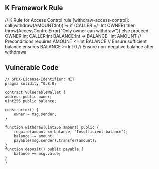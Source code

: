 
## K Framework Rule
// K Rule for Access Control 
rule [withdraw-access-control]:
    <k>
      call(withdraw(AMOUNT:Int)) 
      => 
      if (CALLER =/=Int OWNER) 
      then throw(AccessControlError("Only owner can withdraw"))
      else proceed 
    </k>
    <contractState>
      <owner> OWNER:Int </owner>
      <caller> CALLER:Int </caller>
      <balance> BALANCE:Int => BALANCE -Int AMOUNT </balance>
    </contractState>
    // Preconditions
    requires AMOUNT <=Int BALANCE  // Ensure sufficient balance
    ensures BALANCE >=Int 0         // Ensure non-negative balance after withdrawal

  ## Vulnerable Code

    // SPDX-License-Identifier: MIT
    pragma solidity ^0.8.0;

    contract VulnerableWallet {
    address public owner;
    uint256 public balance;

    constructor() {
        owner = msg.sender;
    }

    function withdraw(uint256 amount) public {
        require(amount <= balance, "Insufficient balance");
        balance -= amount;
        payable(msg.sender).transfer(amount);
    }
    function deposit() public payable {
        balance += msg.value;
    }
    }

